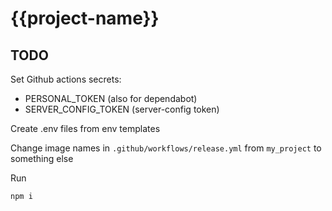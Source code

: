 # {{project-name}}

## TODO

Set Github actions secrets:

- PERSONAL_TOKEN (also for dependabot)
- SERVER_CONFIG_TOKEN (server-config token)

Create .env files from env templates

Change image names in `.github/workflows/release.yml` from `my_project` to something else

Run

```
npm i
```
